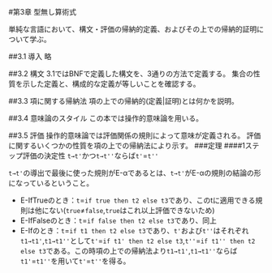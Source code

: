 #第3章 型無し算術式

単純な言語において、構文・評価の帰納的定義、およびその上での帰納的証明について学ぶ。

##3.1 導入
略

##3.2 構文
3.1ではBNFで定義した構文を、3通りの方法で定義する。
集合の性質を示した定義と、構成的な定義が等しいことを確認する。

##3.3 項に関する帰納法
項の上での帰納的(定義|証明)とは何かを説明。

##3.4 意味論のスタイル
この本では操作的意味論を用いる。

##3.5 評価
操作的意味論では評価関係の規則によって意味が定義される。
評価に関するいくつかの性質を項の上での帰納法により示す。
###定理
####1ステップ評価の決定性
`t→t'`かつ`t→t''`ならば`t'`=`t''`

`t→t'`の導出で最後に使った規則がE-αであるとは、`t→t'`がE-αの規則の結論の形になっているということ。

+ E-IfTrueのとき：`t`=`if true then t2 else t3`であり、このtに適用できる規則は他にない(`true`≠`false`,`true`はこれ以上評価できないため)
+ E-IfFalseのとき：`t`=`if false then t2 else t3`であり、同上
+ E-Ifのとき：`t`=`if t1 then t2 else t3`であり、`t'`および`t''`はそれぞれ`t1→t1'`,`t1→t1''`として`t'`=`if t1' then t2 else t3`,`t''`=`if t1'' then t2 else t3`である。この時項の上での帰納法より`t1→t1'`,`t1→t1''`ならば`t1'`=`t1''`を用いて`t'`=`t''`を得る。
